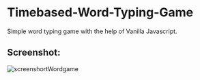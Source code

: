 # Timebased-Word-Typing-Game
Simple word typing game with the help of Vanilla Javascript.
## Screenshot:
![screenshortWordgame](https://user-images.githubusercontent.com/62611761/118404374-63285480-b692-11eb-9c95-8748910135b9.png)
